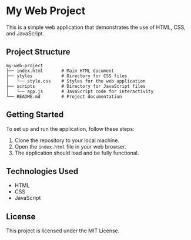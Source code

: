 # My Web Project

This is a simple web application that demonstrates the use of HTML, CSS, and JavaScript.

## Project Structure

```
my-web-project
├── index.html       # Main HTML document
├── styles           # Directory for CSS files
│   └── style.css    # Styles for the web application
├── scripts          # Directory for JavaScript files
│   └── app.js       # JavaScript code for interactivity
└── README.md        # Project documentation
```

## Getting Started

To set up and run the application, follow these steps:

1. Clone the repository to your local machine.
2. Open the `index.html` file in your web browser.
3. The application should load and be fully functional.

## Technologies Used

- HTML
- CSS
- JavaScript

## License

This project is licensed under the MIT License.